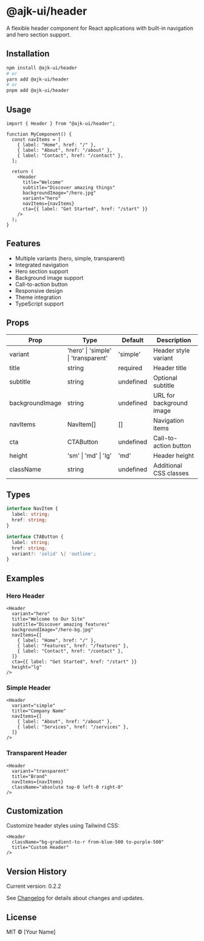 # @ajk-ui/header

A flexible header component for React applications with built-in navigation and hero section support.

## Installation

```bash
npm install @ajk-ui/header
# or
yarn add @ajk-ui/header
# or
pnpm add @ajk-ui/header
```

## Usage

```tsx
import { Header } from "@ajk-ui/header";

function MyComponent() {
  const navItems = [
    { label: "Home", href: "/" },
    { label: "About", href: "/about" },
    { label: "Contact", href: "/contact" },
  ];

  return (
    <Header
      title="Welcome"
      subtitle="Discover amazing things"
      backgroundImage="/hero.jpg"
      variant="hero"
      navItems={navItems}
      cta={{ label: "Get Started", href: "/start" }}
    />
  );
}
```

## Features

- Multiple variants (hero, simple, transparent)
- Integrated navigation
- Hero section support
- Background image support
- Call-to-action button
- Responsive design
- Theme integration
- TypeScript support

## Props

| Prop            | Type                                | Default   | Description              |
| --------------- | ----------------------------------- | --------- | ------------------------ |
| variant         | 'hero' \| 'simple' \| 'transparent' | 'simple'  | Header style variant     |
| title           | string                              | required  | Header title             |
| subtitle        | string                              | undefined | Optional subtitle        |
| backgroundImage | string                              | undefined | URL for background image |
| navItems        | NavItem[]                           | []        | Navigation items         |
| cta             | CTAButton                           | undefined | Call-to-action button    |
| height          | 'sm' \| 'md' \| 'lg'                | 'md'      | Header height            |
| className       | string                              | undefined | Additional CSS classes   |

## Types

```typescript
interface NavItem {
  label: string;
  href: string;
}

interface CTAButton {
  label: string;
  href: string;
  variant?: 'solid' \| 'outline';
}
```

## Examples

### Hero Header

```tsx
<Header
  variant="hero"
  title="Welcome to Our Site"
  subtitle="Discover amazing features"
  backgroundImage="/hero-bg.jpg"
  navItems={[
    { label: "Home", href: "/" },
    { label: "Features", href: "/features" },
    { label: "Contact", href: "/contact" },
  ]}
  cta={{ label: "Get Started", href: "/start" }}
  height="lg"
/>
```

### Simple Header

```tsx
<Header
  variant="simple"
  title="Company Name"
  navItems={[
    { label: "About", href: "/about" },
    { label: "Services", href: "/services" },
  ]}
/>
```

### Transparent Header

```tsx
<Header
  variant="transparent"
  title="Brand"
  navItems={navItems}
  className="absolute top-0 left-0 right-0"
/>
```

## Customization

Customize header styles using Tailwind CSS:

```tsx
<Header
  className="bg-gradient-to-r from-blue-500 to-purple-500"
  title="Custom Header"
/>
```

## Version History

Current version: 0.2.2

See [Changelog](../../CHANGELOG.md) for details about changes and updates.

## License

MIT © [Your Name]
